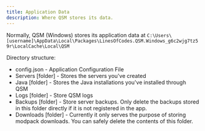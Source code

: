 ```yaml
---
title: Application Data
description: Where QSM stores its data.
---
```


Normally, QSM (Windows) stores its application data at `C:\Users\[username]\AppData\Local\Packages\LinesOfCodes.QSM.Windows_g6c2wjg7tz59r\LocalCache\Local\QSM`

Directory structure:

- config.json - Application Configuration File
- Servers \[folder\] - Stores the servers you've created
- Java \[folder\] - Stores the Java installations you've installed through QSM
- Logs \[folder\] - Store QSM logs
- Backups \[folder\] - Store server backups. Only delete the backups stored in this folder directly if it is not registered in the app.
- Downloads \[folder\] - Currently it only serves the purpose of storing modpack downloads. You can safely delete the contents of this folder.
